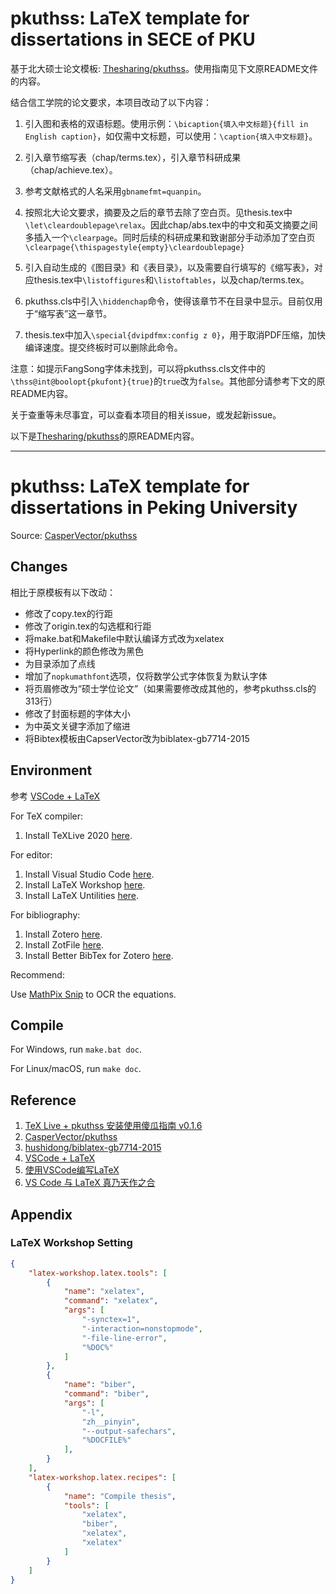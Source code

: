 # pkuthss: LaTeX template for dissertations in SECE of PKU

基于北大硕士论文模板: [Thesharing/pkuthss](https://github.com/Thesharing/pkuthss)。使用指南见下文原README文件的内容。

结合信工学院的论文要求，本项目改动了以下内容：

1. 引入图和表格的双语标题。使用示例：`\bicaption{填入中文标题}{fill in English caption}`，如仅需中文标题，可以使用：`\caption{填入中文标题}`。

2. 引入章节缩写表（chap/terms.tex），引入章节科研成果（chap/achieve.tex）。

3. 参考文献格式的人名采用`gbnamefmt=quanpin`。

4. 按照北大论文要求，摘要及之后的章节去除了空白页。见thesis.tex中`\let\cleardoublepage\relax`。因此chap/abs.tex中的中文和英文摘要之间多插入一个`\clearpage`。同时后续的科研成果和致谢部分手动添加了空白页`\clearpage{\thispagestyle{empty}\cleardoublepage}`

5. 引入自动生成的《图目录》和《表目录》，以及需要自行填写的《缩写表》，对应thesis.tex中`\listoffigures`和`\listoftables`，以及chap/terms.tex。

6. pkuthss.cls中引入`\hiddenchap`命令，使得该章节不在目录中显示。目前仅用于“缩写表”这一章节。

7. thesis.tex中加入`\special{dvipdfmx:config z 0}`，用于取消PDF压缩，加快编译速度。提交终板时可以删除此命令。

注意：如提示FangSong字体未找到，可以将pkuthss.cls文件中的`\thss@int@boolopt{pkufont}{true}`的`true`改为`false`。其他部分请参考下文的原README内容。

关于查重等未尽事宜，可以查看本项目的相关issue，或发起新issue。

以下是[Thesharing/pkuthss](https://github.com/Thesharing/pkuthss)的原README内容。

---
# pkuthss: LaTeX template for dissertations in Peking University

Source: [CasperVector/pkuthss](https://github.com/CasperVector/pkuthss)

## Changes

相比于原模板有以下改动：

* 修改了copy.tex的行距
* 修改了origin.tex的勾选框和行距
* 将make.bat和Makefile中默认编译方式改为xelatex
* 将Hyperlink的颜色修改为黑色
* 为目录添加了点线
* 增加了`nopkumathfont`选项，仅将数学公式字体恢复为默认字体
* 将页眉修改为“硕士学位论文”（如果需要修改成其他的，参考pkuthss.cls的313行）
* 修改了封面标题的字体大小
* 为中英文关键字添加了缩进
* 将Bibtex模板由CapserVector改为biblatex-gb7714-2015

## Environment

参考 [VSCode + LaTeX](https://zhuanlan.zhihu.com/p/108095566)

For TeX compiler:

1. Install TeXLive 2020 [here](https://www.tug.org/texlive/).

For editor:

1. Install Visual Studio Code [here](https://code.visualstudio.com/).
2. Install LaTeX Workshop [here](https://marketplace.visualstudio.com/items?itemName=James-Yu.latex-workshop).
3. Install LaTeX Untilities [here](https://marketplace.visualstudio.com/items?itemName=tecosaur.latex-utilities).

For bibliography:

1. Install Zotero [here](https://www.zotero.org/download/).
2. Install ZotFile [here](http://zotfile.com/).
3. Install Better BibTex for Zotero [here](https://github.com/retorquere/zotero-better-bibtex).

Recommend:

Use [MathPix Snip](https://mathpix.com/) to OCR the equations.

## Compile

For Windows, run `make.bat doc`.

For Linux/macOS, run `make doc`.

## Reference

1. [TeX Live + pkuthss 安装使用傻瓜指南 v0.1.6](https://bbs.pku.edu.cn/v2/post-read-single.php?bid=346&type=0&postid=18114839)
2. [CasperVector/pkuthss](https://github.com/CasperVector/pkuthss)
3. [hushidong/biblatex-gb7714-2015](https://github.com/hushidong/biblatex-gb7714-2015)
3. [VSCode + LaTeX](https://zhuanlan.zhihu.com/p/108095566)
4. [使用VSCode编写LaTeX](https://zhuanlan.zhihu.com/p/38178015)
5. [VS Code 与 LaTeX 真乃天作之合](https://www.jianshu.com/p/57f8d1e026f5)

## Appendix

### LaTeX Workshop Setting

```json
{
    "latex-workshop.latex.tools": [
        {
            "name": "xelatex",
            "command": "xelatex",
            "args": [
                "-synctex=1",
                "-interaction=nonstopmode",
                "-file-line-error",
                "%DOC%"
            ]
        }, 
        {
            "name": "biber",
            "command": "biber",
            "args": [
                "-l",
                "zh__pinyin",
                "--output-safechars",
                "%DOCFILE%"
            ],
        }
    ],
    "latex-workshop.latex.recipes": [
        {
            "name": "Compile thesis",
            "tools": [
                "xelatex",
                "biber",
                "xelatex",
                "xelatex"
            ]
        }
    ]
}
```

